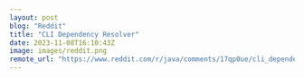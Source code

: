 ```yaml
---
layout: post
blog: "Reddit"
title: "CLI Dependency Resolver"
date: 2023-11-08T16:10:43Z
image: images/reddit.png
remote_url: "https://www.reddit.com/r/java/comments/17qp0ue/cli_dependency_resolver/"
---
```

